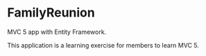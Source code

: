 # FamilyReunion
MVC 5 app with Entity Framework. 

This application is a learning exercise for members to learn MVC 5.  
